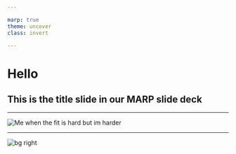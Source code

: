 ```yaml
---

marp: true
theme: uncover
class: invert 

---
```

# Hello
This is the title slide in our **MARP** slide deck
---
---
![Me when the fit is hard but im harder](https://netstorage-legit.akamaized.net/images/135d63472efd5e68.jpg?imwidth=720)

---

![bg right](https://netstorage-legit.akamaized.net/images/135d63472efd5e68.jpg?imwidth=720)
